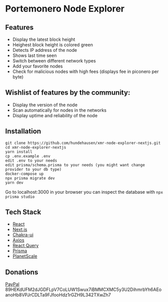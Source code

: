 # Portemonero Node Explorer

## Features

- Display the latest block height
- Heighest block height is colored green
- Detects IP address of the node
- Shows last time seen
- Switch between different network types
- Add your favorite nodes
- Check for malicious nodes with high fees (displays fee in piconero per byte)

## Wishlist of features by the community:

- Display the version of the node
- Scan automatically for nodes in the networks
- Display uptime and reliability of the node

## Installation

```
git clone https://github.com/hundehausen/xmr-node-explorer-nextjs.git
cd xmr-node-explorer-nextjs
yarn install
cp .env.example .env
edit .env to your needs
edit prisma/schema.prisma to your needs (you might want change provider to your db type)
docker-compose up
npx prisma migrate dev
yarn dev
```

Go to localhost:3000 in your browser
you can inspect the database with `npx prisma studio`

## Tech Stack

- [React](https://reactjs.org/)
- [Next.js](https://nextjs.org/)
- [Chakra-ui](https://chakra-ui.com/)
- [Axios](https://github.com/axios/axios)
- [React Query](https://tanstack.com/query/v4/)
- [Prisma](https://www.prisma.io/)
- [PlanetScale](https://planetscale.com/)

## Donations

[PayPal](https://www.youtube.com/watch?v=dQw4w9WgXcQ)
89HEKdUFM2dJGDFLpV7CoLUW1Swux7iBMMCXMC5y3U2DihmrbYh6AEoanoHb8VPJrCDLTa9FJfooHdz1rGZH9L342TXwZh7
